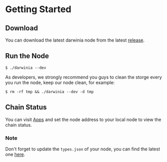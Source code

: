 # Getting Started



## Download

You can download the latest darwinia node from the latest [release][download].

## Run the Node

```
$ ./darwinia --dev
```

As developers, we strongly recommend you guys to clean the storge every you run the node,
keep our node clean, for example:

```
$ rm -rf tmp && ./darwinia --dev -d tmp
```

## Chain Status

You can visit [Apps][apps] and set the node address to your local node to view the chain status.

### Note

Don't forget to update the `types.json` of your node, you can find the latest one [here][types.json].

[apps]: https://apps.darwinia.network/#/account
[download]: https://github.com/darwinia-network/darwinia/releases
[types.json]: https://github.com/darwinia-network/darwinia-common/blob/master/bin/node-template/runtime/darwinia_types.json
